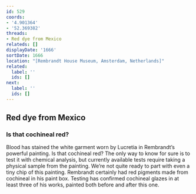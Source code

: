 ```yaml
---
id: 529
coords:
- '4.901364'
- '52.369382'
threads:
- Red dye from Mexico
relateds: []
displayDate: '1666'
sortDate: 1666
location: "[Rembrandt House Museum, Amsterdam, Netherlands]"
related:
  label: ''
  ids: []
next:
  label: ''
  ids: []
---
```


## Red dye from Mexico

### Is that cochineal red?

Blood has stained the white garment worn by Lucretia in Rembrandt’s powerful painting. Is that cochineal red? The only way to know for sure is to test it with chemical analysis, but currently available tests require taking a physical sample from the painting. We’re not quite ready to part with even a tiny chip of this painting. Rembrandt certainly had red pigments made from cochineal in his paint box. Testing has confirmed cochineal glazes in at least three of his works, painted both before and after this one. 
